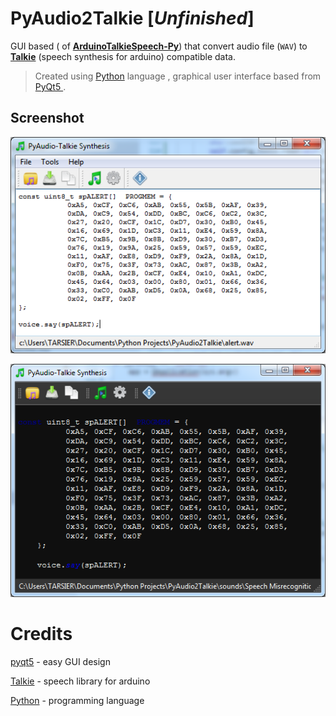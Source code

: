 # PyAudio2Talkie [*Unfinished*]

GUI based ( of [**ArduinoTalkieSpeech-Py**](https://github.com/Tarsier-Marianz/ArduinoTalkieSpeech-Py)) that convert audio file (`WAV`) to [**Talkie**](https://github.com/going-digital/Talkie)  (speech synthesis for arduino) compatible data.

> Created using [Python](https://www.python.org/) language , graphical user interface based from [ PyQt5 ](https://pypi.python.org/pypi/PyQt5).


## Screenshot
![Py2Talkie](/images/screenshot.png?raw=true "PyAudio-Talkie Synthesis GUI")

![Py2TalkieDark](/images/screenshot-dark.png?raw=true "PyAudio-Talkie Synthesis GUI Dark Fusion")


# Credits

[pyqt5](https://pypi.python.org/pypi/PyQt5) - easy GUI design

[Talkie](https://github.com/going-digital/Talkie) - speech library for arduino

[Python](https://www.python.org/) - programming language

